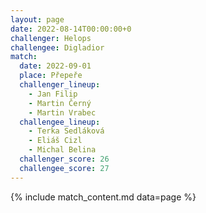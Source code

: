```yaml
---
layout: page
date: 2022-08-14T00:00:00+0
challenger: Helops
challengee: Digladior
match:
  date: 2022-09-01
  place: Přepeře
  challenger_lineup:
    - Jan Filip
    - Martin Černý
    - Martin Vrabec
  challengee_lineup:
    - Terka Sedláková
    - Eliáš Cizl
    - Michal Belina
  challenger_score: 26
  challengee_score: 27
---
```


{% include match_content.md data=page %}
